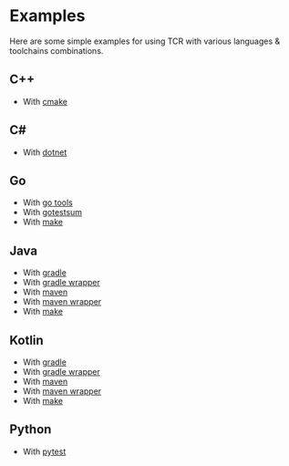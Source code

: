 # Examples

Here are some simple examples for using TCR with various languages & toolchains combinations.

## C++

- With [cmake](cpp-cmake/README.md)

## C#

- With [dotnet](csharp-dotnet/README.md)

## Go

- With [go tools](go-go-tools/README.md)
- With [gotestsum](go-gotestsum/README.md)
- With [make](go-make/README.md)

## Java

- With [gradle](java-gradle/README.md)
- With [gradle wrapper](java-gradle-wrapper/README.md)
- With [maven](java-maven/README.md)
- With [maven wrapper](java-maven-wrapper/README.md)
- With [make](java-make/README.md)

## Kotlin

- With [gradle](kotlin-gradle/README.md)
- With [gradle wrapper](kotlin-gradle-wrapper/README.md)
- With [maven](kotlin-maven/README.md)
- With [maven wrapper](kotlin-maven-wrapper/README.md)
- With [make](kotlin-make/README.md)

## Python

- With [pytest](python-pytest/README.md)
